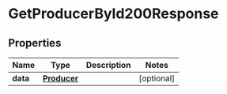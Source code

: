 

# GetProducerById200Response


## Properties

| Name | Type | Description | Notes |
|------------ | ------------- | ------------- | -------------|
|**data** | [**Producer**](Producer.md) |  |  [optional] |



